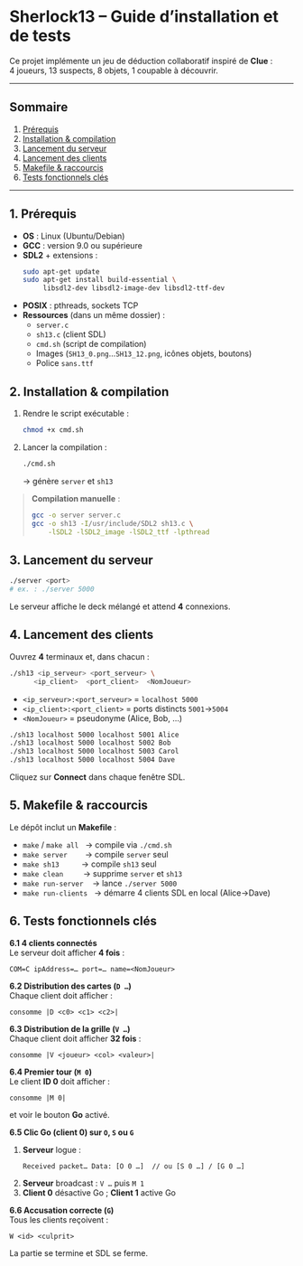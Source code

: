 # Sherlock13 – Guide d’installation et de tests

Ce projet implémente un jeu de déduction collaboratif inspiré de **Clue** :  
4 joueurs, 13 suspects, 8 objets, 1 coupable à découvrir.

---

## Sommaire

1. [Prérequis](#1-prérequis)  
2. [Installation & compilation](#2-installation--compilation)  
3. [Lancement du serveur](#3-lancement-du-serveur)  
4. [Lancement des clients](#4-lancement-des-clients)  
5. [Makefile & raccourcis](#5-makefile--raccourcis)  
6. [Tests fonctionnels clés](#6-tests-fonctionnels-clés)  


---

## 1. Prérequis

- **OS** : Linux (Ubuntu/Debian)  
- **GCC** : version 9.0 ou supérieure  
- **SDL2** + extensions :  
  ```bash
  sudo apt-get update
  sudo apt-get install build-essential \
       libsdl2-dev libsdl2-image-dev libsdl2-ttf-dev
  ```  
- **POSIX** : pthreads, sockets TCP  
- **Ressources** (dans un même dossier) :  
  - `server.c`  
  - `sh13.c` (client SDL)  
  - `cmd.sh` (script de compilation)  
  - Images (`SH13_0.png`…`SH13_12.png`, icônes objets, boutons)  
  - Police `sans.ttf`

## 2. Installation & compilation

1. Rendre le script exécutable :  
   ```bash
   chmod +x cmd.sh
   ```  
2. Lancer la compilation :  
   ```bash
   ./cmd.sh
   ```  
   → génère `server` et `sh13`

> **Compilation manuelle** :  
> ```bash
> gcc -o server server.c
> gcc -o sh13 -I/usr/include/SDL2 sh13.c \
>     -lSDL2 -lSDL2_image -lSDL2_ttf -lpthread
> ```

## 3. Lancement du serveur

```bash
./server <port>
# ex. : ./server 5000
```

Le serveur affiche le deck mélangé et attend **4** connexions.

## 4. Lancement des clients

Ouvrez **4** terminaux et, dans chacun :  
```bash
./sh13 <ip_serveur> <port_serveur> \
      <ip_client>  <port_client>  <NomJoueur>
```
- `<ip_serveur>:<port_serveur>` = `localhost 5000`  
- `<ip_client>:<port_client>` = ports distincts `5001`→`5004`  
- `<NomJoueur>` = pseudonyme (Alice, Bob, …)

```bash
./sh13 localhost 5000 localhost 5001 Alice
./sh13 localhost 5000 localhost 5002 Bob
./sh13 localhost 5000 localhost 5003 Carol
./sh13 localhost 5000 localhost 5004 Dave
```

Cliquez sur **Connect** dans chaque fenêtre SDL.

## 5. Makefile & raccourcis

Le dépôt inclut un **Makefile** :  

- `make` / `make all`   → compile via `./cmd.sh`  
- `make server`        → compile `server` seul  
- `make sh13`          → compile `sh13` seul  
- `make clean`         → supprime `server` et `sh13`  
- `make run-server`    → lance `./server 5000`  
- `make run-clients`   → démarre 4 clients SDL en local (Alice→Dave)

## 6. Tests fonctionnels clés

**6.1 4 clients connectés**  
Le serveur doit afficher **4 fois** :  
```
COM=C ipAddress=… port=… name=<NomJoueur>
```

**6.2 Distribution des cartes (`D …`)**  
Chaque client doit afficher :  
```
consomme |D <c0> <c1> <c2>|
```

**6.3 Distribution de la grille (`V …`)**  
Chaque client doit afficher **32 fois** :  
```
consomme |V <joueur> <col> <valeur>|
```

**6.4 Premier tour (`M 0`)**  
Le client **ID 0** doit afficher :  
```
consomme |M 0|
```  
et voir le bouton **Go** activé.

**6.5 Clic Go (client 0) sur `O`, `S` ou `G`**  
1. **Serveur** logue :  
   ```
   Received packet… Data: [O 0 …]  // ou [S 0 …] / [G 0 …]
   ```  
2. **Serveur** broadcast : `V …` puis `M 1`  
3. **Client 0** désactive Go ; **Client 1** active Go

**6.6 Accusation correcte (`G`)**  
Tous les clients reçoivent :  
```
W <id> <culprit>
```  
La partie se termine et SDL se ferme.


